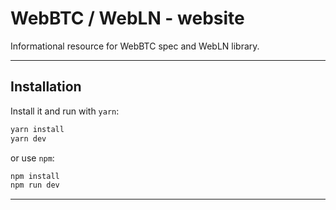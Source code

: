 # WebBTC / WebLN - website

Informational resource for WebBTC spec and WebLN library.

---

## Installation

Install it and run with `yarn`:

```sh
yarn install
yarn dev
```

or use `npm`:

```sh
npm install
npm run dev
```

---
